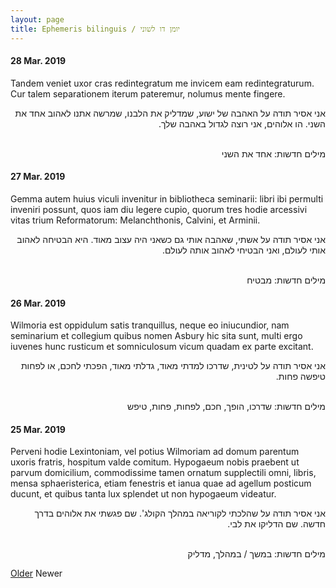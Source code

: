 ```yaml
---
layout: page
title: Ephemeris bilinguis / יומן דו לשוני
---
```


#### 28 Mar. 2019
Tandem veniet uxor cras redintegratum me invicem eam redintegraturum. Cur talem separationem iterum pateremur, nolumus mente fingere.

<div dir="rtl" class="hebrew">
אני אסיר תודה על האהבה של ישוע, שמדליק את הלבנו, שמרשה אתנו לאהוב אחד את השני. הו אלוהים, אני רוצה לגדול באהבה שלך.<br><br>

מילים חדשות: אחד את השני
</div>

#### 27 Mar. 2019
Gemma autem huius viculi invenitur in bibliotheca seminarii: libri ibi permulti inveniri possunt, quos iam diu legere cupio, quorum tres hodie arcessivi vitas trium Reformatorum: Melanchthonis, Calvini, et Arminii.

<div dir="rtl" class="hebrew">
אני אסיר תודה על אשתי, שאהבה אותי גם כשאני היה עצוב מאוד. היא הבטיחה לאהוב אותי לעולם, ואני הבטיחי לאהוב אותה לעולם.<br><br>

מילים חדשות: מבטיח
</div>

#### 26 Mar. 2019
Wilmoria est oppidulum satis tranquillus, neque eo iniucundior, nam seminarium et collegium quibus nomen Asbury hic sita sunt, multi ergo iuvenes hunc rusticum et somniculosum vicum quadam ex parte excitant. 

<div dir="rtl" class="hebrew">
אני אסיר תודה על לטינית, שדרכו למדתי מאוד, גדלתי מאוד, הפכתי לחכם, או לפחות טיפשה פחות.<br><br>

מילים חדשות: שדרכו, הופך, חכם, לפחות, פחות, טיפש
</div>

#### 25 Mar. 2019
Perveni hodie Lexintoniam, vel potius Wilmoriam ad domum parentum uxoris fratris, hospitum valde comitum. Hypogaeum nobis praebent ut parvum domicilium, commodissime tamen ornatum supplectili omni, libris, mensa sphaeristerica, etiam fenestris et ianua quae ad agellum posticum ducunt, et quibus tanta lux splendet ut non hypogaeum videatur.

<div dir="rtl" class="hebrew">
אני אסיר תודה על שהלכתי לקוריאה במהלך הקולג'. שם פגשתי את אלוהים בדרך חדשה. שם הדליקו את לבי.<br><br>

מילים חדשות: במשך / במהלך, מדליק
</div>

<div class="pagination">
    <a class="pagination-item older" href="{{ site.baseurl }}/ephemeris/2/">Older</a>
    <span class="pagination-item newer">Newer</span>
</div>